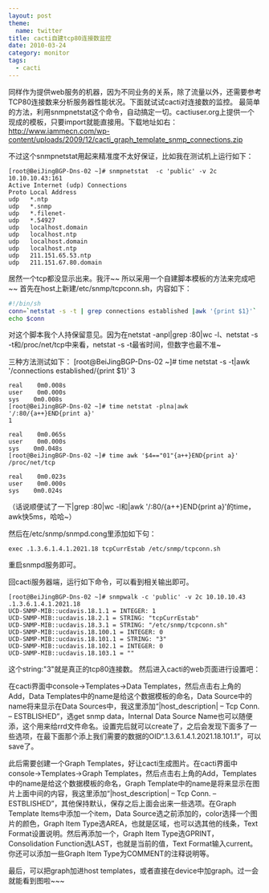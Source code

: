 ```yaml
---
layout: post
theme:
  name: twitter
title: cacti自建tcp80连接数监控
date: 2010-03-24
category: monitor
tags:
  - cacti
---
```


同样作为提供web服务的机器，因为不同业务的关系，除了流量以外，还需要参考TCP80连接数来分析服务器性能状况。下面就试试cacti对连接数的监控。
最简单的方法，利用snmpnetstat这个命令，自动搞定一切。cactiuser.org上提供一个现成的模板，只要import就能直接用。下载地址如右：<a href="http://www.iammecn.com/wp-content/uploads/2009/12/cacti_graph_template_snmp_connections.zip" target="_blank">http://www.iammecn.com/wp-content/uploads/2009/12/cacti_graph_template_snmp_connections.zip</a>

不过这个snmpnetstat用起来精准度不太好保证，比如我在测试机上运行如下：

    [root@BeiJingBGP-Dns-02 ~]# snmpnetstat  -c 'public' -v 2c 10.10.10.43:161
    Active Internet (udp) Connections
    Proto Local Address
    udp   *.ntp
    udp   *.snmp
    udp   *.filenet-
    udp   *.54927
    udp   localhost.domain
    udp   localhost.ntp
    udp   localhost.domain
    udp   localhost.ntp
    udp   211.151.65.53.ntp
    udp   211.151.67.80.domain

居然一个tcp都没显示出来。我汗~~
所以采用一个自建脚本模板的方法来完成吧~~
首先在host上新建/etc/snmp/tcpconn.sh，内容如下：
```bash
#!/bin/sh
conn=`netstat -s -t | grep connections established |awk '{print $1}'`
echo $conn
```

对这个脚本我个人持保留意见。因为在netstat -anpl|grep :80|wc -l、netstat -s -t和/proc/net/tcp中来看，netstat -s -t最省时间，但数字也最不准~

三种方法测试如下：
    [root@BeiJingBGP-Dns-02 ~]# time netstat -s -t|awk '/connections established/{print $1}'
    3
    
    real    0m0.008s
    user    0m0.000s
    sys    0m0.008s
    [root@BeiJingBGP-Dns-02 ~]# time netstat -plna|awk '/:80/{a++}END{print a}'
    1
    
    real    0m0.065s
    user    0m0.000s
    sys    0m0.048s
    [root@BeiJingBGP-Dns-02 ~]# time awk '$4=="01"{a++}END{print a}' /proc/net/tcp
    
    real    0m0.023s
    user    0m0.000s
    sys    0m0.024s

（话说顺便试了一下|grep :80|wc -l和|awk '/:80/{a++}END{print a}'的time，awk快5ms，哈哈~）

然后在/etc/snmp/snmpd.cong里添加如下句：

    exec .1.3.6.1.4.1.2021.18 tcpCurrEstab /etc/snmp/tcpconn.sh

重启snmpd服务即可。

回cacti服务器端，运行如下命令，可以看到相关输出即可。

    [root@BeiJingBGP-Dns-02 ~]# snmpwalk -c 'public' -v 2c 10.10.10.43 .1.3.6.1.4.1.2021.18
    UCD-SNMP-MIB::ucdavis.18.1.1 = INTEGER: 1
    UCD-SNMP-MIB::ucdavis.18.2.1 = STRING: "tcpCurrEstab"
    UCD-SNMP-MIB::ucdavis.18.3.1 = STRING: "/etc/snmp/tcpconn.sh"
    UCD-SNMP-MIB::ucdavis.18.100.1 = INTEGER: 0
    UCD-SNMP-MIB::ucdavis.18.101.1 = STRING: "3"
    UCD-SNMP-MIB::ucdavis.18.102.1 = INTEGER: 0
    UCD-SNMP-MIB::ucdavis.18.103.1 = ""

这个string:"3"就是真正的tcp80连接数。
然后进入cacti的web页面进行设置吧：

在cacti界面中console->Templates->Data Templates，然后点击右上角的Add，Data Templates中的name是给这个数据模板的命名，Data Source中的name将来显示在Data Sources中，我这里添加“|host_description| – Tcp Conn. – ESTBLISHED”，选get snmp data，Internal Data Source Name也可以随便添，这个用来给rrd文件命名。设置完后就可以create了，之后会发现下面多了一些选项，在最下面那个添上我们需要的数据的OID“.1.3.6.1.4.1.2021.18.101.1”，可以save了。

此后需要创建一个Graph Templates，好让cacti生成图片。在cacti界面中console->Templates->Graph Templates，然后点击右上角的Add，Templates中的name是给这个数据模板的命名，Graph Template中的name是将来显示在图片上面中间的内容，我这里添加“|host_description| – Tcp Conn. –ESTBLISHED”，其他保持默认，保存之后上面会出来一些选项。在Graph Template Items中添加一个item，Data Source选之前添加的，color选择一个图片的颜色，Graph Item Type选AREA，也就是区域，也可以选其他的线条，Text Format设置说明。然后再添加一个，Graph Item Type选GPRINT，Consolidation Function选LAST，也就是当前的值，Text Format输入current。你还可以添加一些Graph Item Type为COMMENT的注释说明等。

最后，可以把graph加进host templates，或者直接在device中加graph。过一会就能看到图啦~~~


